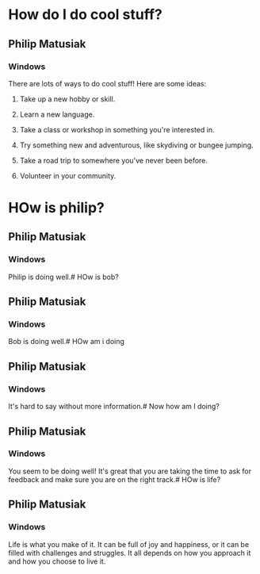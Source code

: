 # How do I do cool stuff?

 ## Philip Matusiak

 ### Windows 

 

There are lots of ways to do cool stuff! Here are some ideas:

1. Take up a new hobby or skill.

2. Learn a new language.

3. Take a class or workshop in something you're interested in.

4. Try something new and adventurous, like skydiving or bungee jumping.

5. Take a road trip to somewhere you've never been before.

6. Volunteer in your community.

# HOw is philip?

 ## Philip Matusiak

 ### Windows 

 

Philip is doing well.# HOw is bob?

 ## Philip Matusiak

 ### Windows 

 

Bob is doing well.# HOw am i doing

 ## Philip Matusiak

 ### Windows 

 

It's hard to say without more information.# Now how am I doing?

 ## Philip Matusiak

 ### Windows 

 

You seem to be doing well! It's great that you are taking the time to ask for feedback and make sure you are on the right track.# HOw is life?

 ## Philip Matusiak

 ### Windows 

 

Life is what you make of it. It can be full of joy and happiness, or it can be filled with challenges and struggles. It all depends on how you approach it and how you choose to live it.
